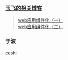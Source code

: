  ### [玉飞的相关博客](https://github.com/xufei/blog)   
>[web应用组件化（一）](https://github.com/xufei/blog/issues/6)   
[web应用组件化（二）](https://github.com/xufei/blog/issues/7)

 ### 于波
 ceshi